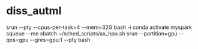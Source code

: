 # diss_autml


srun --pty --cpus-per-task=4 --mem=32G bash -i 
conda activate myspark  
squeue --me 
sbatch ~/sched_scripts/ax_hpo.sh
srun --partition=gpu --qos=gpu --gres=gpu:1 --pty bash
